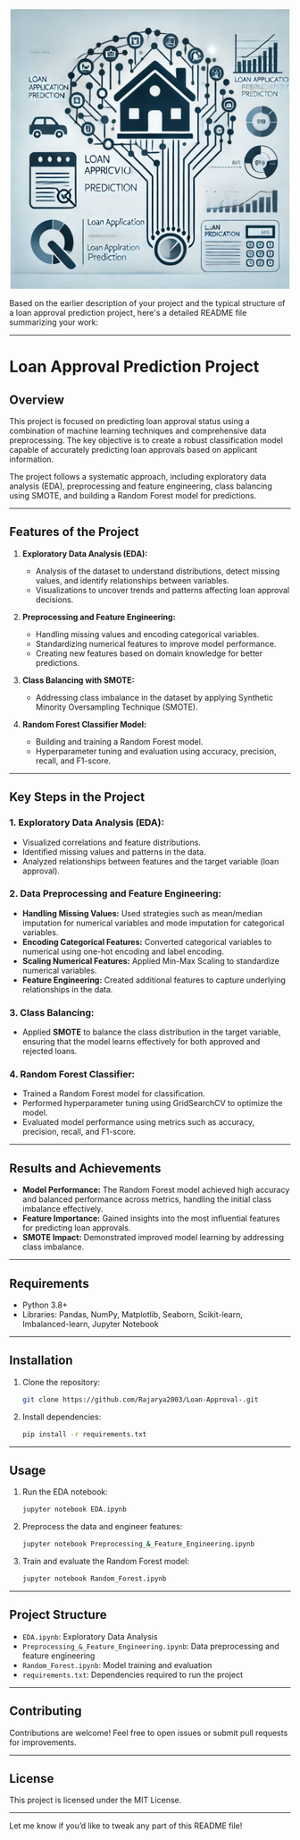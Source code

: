 <div align="center">
  <img src="https://raw.githubusercontent.com/Rajarya2003/Loan-Approval-/main/loan_approval_image.webp" alt="Loan Approval Project" width="500">
</div>





Based on the earlier description of your project and the typical structure of a loan approval prediction project, here's a detailed README file summarizing your work:

---

# Loan Approval Prediction Project

## Overview

This project is focused on predicting loan approval status using a combination of machine learning techniques and comprehensive data preprocessing. The key objective is to create a robust classification model capable of accurately predicting loan approvals based on applicant information.

The project follows a systematic approach, including exploratory data analysis (EDA), preprocessing and feature engineering, class balancing using SMOTE, and building a Random Forest model for predictions.

---

## Features of the Project

1. **Exploratory Data Analysis (EDA):**
   - Analysis of the dataset to understand distributions, detect missing values, and identify relationships between variables.
   - Visualizations to uncover trends and patterns affecting loan approval decisions.

2. **Preprocessing and Feature Engineering:**
   - Handling missing values and encoding categorical variables.
   - Standardizing numerical features to improve model performance.
   - Creating new features based on domain knowledge for better predictions.

3. **Class Balancing with SMOTE:**
   - Addressing class imbalance in the dataset by applying Synthetic Minority Oversampling Technique (SMOTE).

4. **Random Forest Classifier Model:**
   - Building and training a Random Forest model.
   - Hyperparameter tuning and evaluation using accuracy, precision, recall, and F1-score.

---

## Key Steps in the Project

### 1. **Exploratory Data Analysis (EDA):**
   - Visualized correlations and feature distributions.
   - Identified missing values and patterns in the data.
   - Analyzed relationships between features and the target variable (loan approval).

### 2. **Data Preprocessing and Feature Engineering:**
   - **Handling Missing Values:** Used strategies such as mean/median imputation for numerical variables and mode imputation for categorical variables.
   - **Encoding Categorical Features:** Converted categorical variables to numerical using one-hot encoding and label encoding.
   - **Scaling Numerical Features:** Applied Min-Max Scaling to standardize numerical variables.
   - **Feature Engineering:** Created additional features to capture underlying relationships in the data.

### 3. **Class Balancing:**
   - Applied **SMOTE** to balance the class distribution in the target variable, ensuring that the model learns effectively for both approved and rejected loans.

### 4. **Random Forest Classifier:**
   - Trained a Random Forest model for classification.
   - Performed hyperparameter tuning using GridSearchCV to optimize the model.
   - Evaluated model performance using metrics such as accuracy, precision, recall, and F1-score.

---

## Results and Achievements

- **Model Performance:** The Random Forest model achieved high accuracy and balanced performance across metrics, handling the initial class imbalance effectively.
- **Feature Importance:** Gained insights into the most influential features for predicting loan approvals.
- **SMOTE Impact:** Demonstrated improved model learning by addressing class imbalance.

---

## Requirements

- Python 3.8+
- Libraries: Pandas, NumPy, Matplotlib, Seaborn, Scikit-learn, Imbalanced-learn, Jupyter Notebook

---

## Installation

1. Clone the repository:
   ```bash
   git clone https://github.com/Rajarya2003/Loan-Approval-.git
   ```

2. Install dependencies:
   ```bash
   pip install -r requirements.txt
   ```

---

## Usage

1. Run the EDA notebook:
   ```bash
   jupyter notebook EDA.ipynb
   ```

2. Preprocess the data and engineer features:
   ```bash
   jupyter notebook Preprocessing_&_Feature_Engineering.ipynb
   ```

3. Train and evaluate the Random Forest model:
   ```bash
   jupyter notebook Random_Forest.ipynb
   ```

---

## Project Structure

- `EDA.ipynb`: Exploratory Data Analysis
- `Preprocessing_&_Feature_Engineering.ipynb`: Data preprocessing and feature engineering
- `Random_Forest.ipynb`: Model training and evaluation
- `requirements.txt`: Dependencies required to run the project

---

## Contributing

Contributions are welcome! Feel free to open issues or submit pull requests for improvements.

---

## License

This project is licensed under the MIT License.

---

Let me know if you’d like to tweak any part of this README file!

